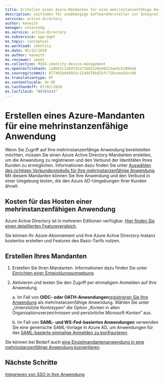 ```yaml
---
title: Erstellen eines Azure-Mandanten für eine mehrinstanzenfähige Anwendung
description: Leitfaden für unabhängige Softwarehersteller zur Integration in Azure Active Directory
services: active-directory
author: kenwith
manager: celestedg
ms.service: active-directory
ms.subservice: app-mgmt
ms.topic: conceptual
ms.workload: identity
ms.date: 05/22/2019
ms.author: kenwith
ms.reviewer: jeeds
ms.collection: M365-identity-device-management
ms.openlocfilehash: 1a0b63c130d7d1e72bd3320e40213ae3cb1069a6
ms.sourcegitcommit: 877491bd46921c11dd478bd25fc718ceee2dcc08
ms.translationtype: HT
ms.contentlocale: de-DE
ms.lasthandoff: 07/02/2020
ms.locfileid: "84763243"
---
```

# <a name="create-an-azure-tenant-for-a-multi-tenant-application"></a>Erstellen eines Azure-Mandanten für eine mehrinstanzenfähige Anwendung  

Wenn Sie Zugriff auf Ihre mehrinstanzenfähige Anwendung bereitstellen möchten, müssen Sie einen Azure Active Directory-Mandanten erstellen, um die Anwendung zu registrieren und den Verbund der Identitäten Ihres Kunden zu ermöglichen. Informationen dazu finden Sie unter [Auswählen des richtigen Verbundprotokolls für Ihre mehrinstanzenfähige Anwendung](isv-choose-multi-tenant-federation.md). Mit diesem Mandanten können Sie Ihre Anwendung und den Verbund in einer Umgebung testen, die den Azure AD-Umgebungen Ihrer Kunden ähnelt.

## <a name="costs-of-hosting-a-multi-tenant-application"></a>Kosten für das Hosten einer mehrinstanzenfähigen Anwendung

Azure Active Directory ist in mehreren Editionen verfügbar. [Hier finden Sie einen detaillierten Featurevergleich](https://azure.microsoft.com/pricing/details/active-directory/).

Sie können Ihr Azure-Abonnement und Ihre Azure Active Directory-Instanz kostenlos erstellen und Features des Basic-Tarifs nutzen.

## <a name="create-your-tenant"></a>Erstellen Ihres Mandanten

1. Erstellen Sie Ihren Mandanten. Informationen dazu finden Sie unter [Einrichten einer Entwicklungsumgebung](../develop/quickstart-create-new-tenant.md).

2. Aktivieren und testen Sie den Zugriff per einmaligem Anmelden auf Ihre Anwendung.

   a. Im Fall von **OIDC- oder OATH-Anwendungen**[registrieren Sie Ihre Anwendung](../develop/quickstart-register-app.md) als mehrinstanzenfähige Anwendung. ‎Wählen Sie unter „Unterstützte Kontotypen“ die Option „Konten in allen Organisationsverzeichnissen und persönliche Microsoft-Konten“ aus.

   b. Im Fall von **SAML- und WS-Fed-basierten Anwendungen** verwenden Sie eine generische SAML-Vorlage in Azure AD, um Anwendungen für das [SAML-basierte einmalige Anmelden zu konfigurieren](configure-single-sign-on-non-gallery-applications.md).

Sie können bei Bedarf auch [eine Einzelmandantenanwendung in eine mehrinstanzenfähige Anwendung konvertieren](../develop/howto-convert-app-to-be-multi-tenant.md).

## <a name="next-steps"></a>Nächste Schritte

[Integrieren von SSO in Ihre Anwendung](isv-sso-content.md)
